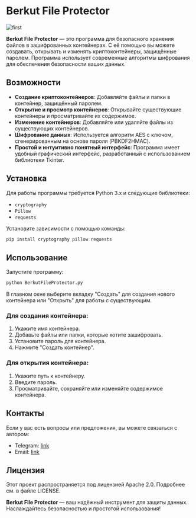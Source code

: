 # Berkut File Protector

![first](https://github.com/user-attachments/assets/68fa6193-e542-4f1e-a256-68558556629f)

**Berkut File Protector** — это программа для безопасного хранения файлов в зашифрованных контейнерах. С её помощью вы можете создавать, открывать и изменять криптоконтейнеры, защищённые паролем. Программа использует современные алгоритмы шифрования для обеспечения безопасности ваших данных.

## Возможности

- **Создание криптоконтейнеров**: Добавляйте файлы и папки в контейнер, защищённый паролем.
- **Открытие и просмотр контейнеров**: Открывайте существующие контейнеры и просматривайте их содержимое.
- **Изменение контейнеров**: Добавляйте или удаляйте файлы из существующих контейнеров.
- **Шифрование данных**: Используется алгоритм AES с ключом, сгенерированным на основе пароля (PBKDF2HMAC).
- **Простой и интуитивно понятный интерфейс**: Программа имеет удобный графический интерфейс, разработанный с использованием библиотеки Tkinter.

## Установка

Для работы программы требуется Python 3.x и следующие библиотеки:

- `cryptography`
- `Pillow`
- `requests`

Установите зависимости с помощью команды:

```bash
pip install cryptography pillow requests
```

## Использование

Запустите программу:

```bash
python BerkutFileProtector.py
```

В главном окне выберите вкладку "Создать" для создания нового контейнера или "Открыть" для работы с существующим.

### Для создания контейнера:

1. Укажите имя контейнера.
2. Добавьте файлы или папки, которые хотите зашифровать.
3. Установите пароль для контейнера.
4. Нажмите "Создать контейнер".

### Для открытия контейнера:

1. Укажите путь к контейнеру.
2. Введите пароль.
3. Просматривайте, сохраняйте или изменяйте содержимое контейнера.

## Контакты

Если у вас есть вопросы или предложения, вы можете связаться с автором:

- Telegram: [link](https://t.me/berkutmraz)
- Email: [link](mailto:berkutosint@proton.me)

## Лицензия

Этот проект распространяется под лицензией Apache 2.0. Подробнее см. в файле LICENSE.

**Berkut File Protector** — ваш надёжный инструмент для защиты данных. Наслаждайтесь безопасностью и простотой использования!
